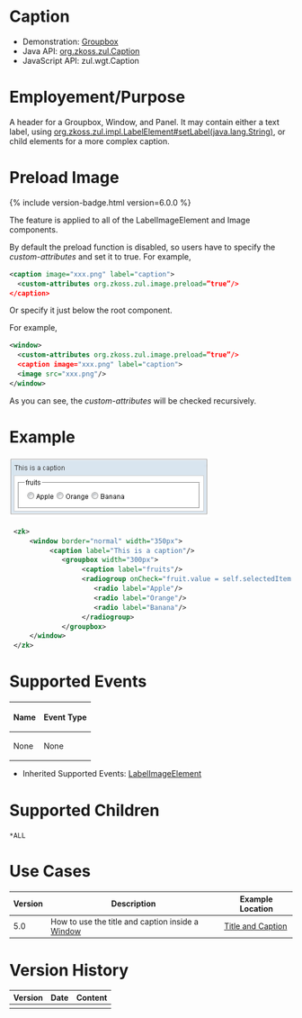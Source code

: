 

# Caption

- Demonstration:
  [Groupbox](http://www.zkoss.org/zkdemo/layout/group_box)
- Java API: [org.zkoss.zul.Caption](https://www.zkoss.org/javadoc/latest/zk/org/zkoss/zul/Caption.html)
- JavaScript API: <javadoc directory="jsdoc">zul.wgt.Caption</javadoc>


# Employement/Purpose

A header for a Groupbox, Window, and Panel. It may contain either a text
label, using
[org.zkoss.zul.impl.LabelElement#setLabel(java.lang.String)](https://www.zkoss.org/javadoc/latest/zk/org/zkoss/zul/impl/LabelElement.html#setLabel(java.lang.String)),
or child elements for a more complex caption.

# Preload Image

{% include version-badge.html version=6.0.0 %}

The feature is applied to all of the LabelImageElement and Image
components.

By default the preload function is disabled, so users have to specify
the *custom-attributes* and set it to true. For example,

```xml
<caption image="xxx.png" label="caption">
  <custom-attributes org.zkoss.zul.image.preload=”true”/>
</caption>
```

Or specify it just below the root component.

For example,

```xml
<window>
  <custom-attributes org.zkoss.zul.image.preload=”true”/>
  <caption image="xxx.png" label="caption">
  <image src="xxx.png"/>
</window>
```

As you can see, the *custom-attributes* will be checked recursively.

# Example

![](/zk_component_ref/images/ZKComRef_Caption_Example.png)

```xml
 <zk>
     <window border="normal" width="350px">
          <caption label="This is a caption"/>
             <groupbox width="300px">
                  <caption label="fruits"/>
                  <radiogroup onCheck="fruit.value = self.selectedItem.label">
                     <radio label="Apple"/>
                     <radio label="Orange"/>
                     <radio label="Banana"/>  
                  </radiogroup>
             </groupbox>
     </window>
 </zk>
```

# Supported Events

<table>
<thead>
<tr class="header">
<th><center>
<p>Name</p>
</center></th>
<th><center>
<p>Event Type</p>
</center></th>
</tr>
</thead>
<tbody>
<tr class="odd">
<td><p>None</p></td>
<td><p>None</p></td>
</tr>
</tbody>
</table>

- Inherited Supported Events: [ LabelImageElement]({{site.baseurl}}/zk_component_ref/base_components/labelimageelement#Supported_Events)

# Supported Children

`*ALL`

# Use Cases

| Version | Description                                                                                             | Example Location                                                                           |
|---------|---------------------------------------------------------------------------------------------------------|--------------------------------------------------------------------------------------------|
| 5.0     | How to use the title and caption inside a [Window]({{site.baseurl}}/zk_component_ref/containers/window) | [Title and Caption]({{site.baseurl}}/zk_component_ref/containers/window#Title_and_Caption) |

# Version History



| Version | Date | Content |
|---------|------|---------|
|         |      |         |


